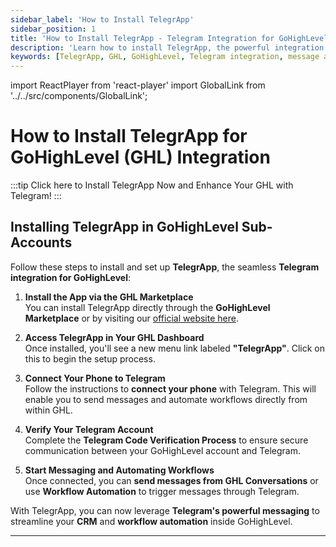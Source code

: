 ```yaml
---
sidebar_label: 'How to Install TelegrApp'
sidebar_position: 1
title: 'How to Install TelegrApp - Telegram Integration for GoHighLevel'
description: 'Learn how to install TelegrApp, the powerful integration between Telegram and GoHighLevel (GHL). Get started with Telegram messaging, workflow automation, and CRM integration.'
keywords: [TelegrApp, GHL, GoHighLevel, Telegram integration, message automation, workflow automation, install app, setup guide]
---
```

import ReactPlayer from 'react-player'
import GlobalLink from '../../src/components/GlobalLink';

# How to Install TelegrApp for GoHighLevel (GHL) Integration

:::tip
<GlobalLink>Click here to Install TelegrApp Now and Enhance Your GHL with Telegram!</GlobalLink>
:::

## Installing TelegrApp in GoHighLevel Sub-Accounts

Follow these steps to install and set up **TelegrApp**, the seamless **Telegram integration for GoHighLevel**:

1. **Install the App via the GHL Marketplace**  
   You can install TelegrApp directly through the **GoHighLevel Marketplace** or by visiting our [official website here](#).
   
2. **Access TelegrApp in Your GHL Dashboard**  
   Once installed, you'll see a new menu link labeled **"TelegrApp"**. Click on this to begin the setup process.

3. **Connect Your Phone to Telegram**  
   Follow the instructions to **connect your phone** with Telegram. This will enable you to send messages and automate workflows directly from within GHL.

4. **Verify Your Telegram Account**  
   Complete the **Telegram Code Verification Process** to ensure secure communication between your GoHighLevel account and Telegram.

5. **Start Messaging and Automating Workflows**  
   Once connected, you can **send messages from GHL Conversations** or use **Workflow Automation** to trigger messages through Telegram.

With TelegrApp, you can now leverage **Telegram's powerful messaging** to streamline your **CRM** and **workflow automation** inside GoHighLevel.

---

<ReactPlayer playing controls url='https://storage.googleapis.com/msgsndr/V8t6fIU8uIpE2A4nA7VG/media/675f10336876bde0b1e1829e.mp4' />